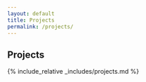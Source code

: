 ```yaml
---
layout: default
title: Projects
permalink: /projects/
---
```

## Projects

{% include_relative _includes/projects.md %}
